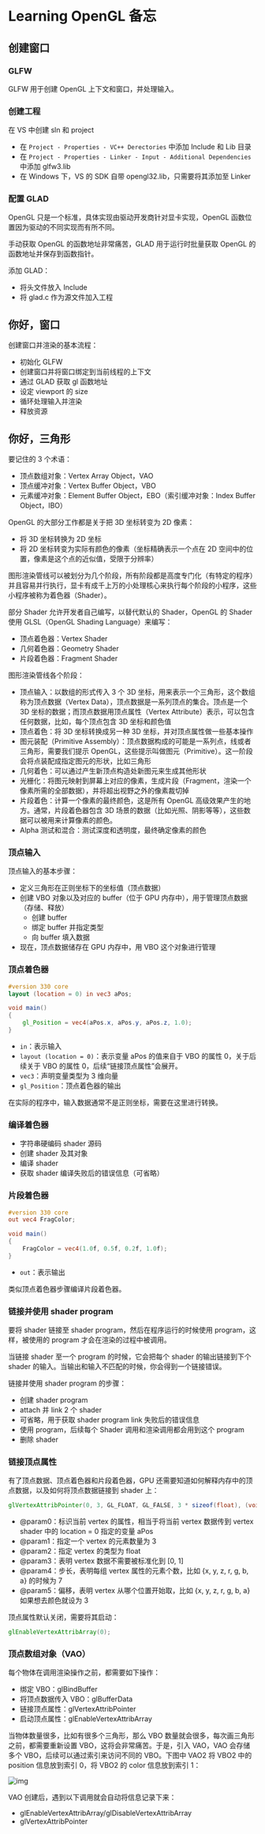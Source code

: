 # Learning OpenGL 备忘

## 创建窗口

### GLFW

GLFW 用于创建 OpenGL 上下文和窗口，并处理输入。

### 创建工程

在 VS 中创建 sln 和 project

- 在 `Project - Properties - VC++ Derectories`  中添加 Include 和 Lib 目录
- 在 `Project - Properties - Linker - Input - Additional Dependencies` 中添加 glfw3.lib
- 在 Windows 下，VS 的 SDK 自带 opengl32.lib，只需要将其添加至 Linker

### 配置 GLAD

OpenGL 只是一个标准，具体实现由驱动开发商针对显卡实现，OpenGL 函数位置因为驱动的不同实现而有所不同。

手动获取 OpenGL 的函数地址非常痛苦，GLAD 用于运行时批量获取 OpenGL 的函数地址并保存到函数指针。

添加 GLAD：

- 将头文件放入 Include
- 将 glad.c 作为源文件加入工程

## 你好，窗口

创建窗口并渲染的基本流程：

- 初始化 GLFW
- 创建窗口并将窗口绑定到当前线程的上下文
- 通过 GLAD 获取 gl 函数地址
- 设定 viewport 的 size
- 循环处理输入并渲染
- 释放资源

## 你好，三角形

要记住的 3 个术语：

- 顶点数组对象：Vertex Array Object，VAO
- 顶点缓冲对象：Vertex Buffer Object，VBO
- 元素缓冲对象：Element Buffer Object，EBO（索引缓冲对象：Index Buffer Object，IBO）

OpenGL 的大部分工作都是关于把 3D 坐标转变为 2D 像素：

- 将 3D 坐标转换为 2D 坐标
- 将 2D 坐标转变为实际有颜色的像素（坐标精确表示一个点在 2D 空间中的位置，像素是这个点的近似值，受限于分辨率）

图形渲染管线可以被划分为几个阶段，所有阶段都是高度专门化（有特定的程序）并且容易并行执行，显卡有成千上万的小处理核心来执行每个阶段的小程序，这些小程序被称为着色器（Shader）。

部分 Shader 允许开发者自己编写，以替代默认的 Shader，OpenGL 的 Shader 使用 GLSL（OpenGL Shading Language）来编写：

- 顶点着色器：Vertex Shader
- 几何着色器：Geometry Shader
- 片段着色器：Fragment Shader

图形渲染管线各个阶段：

- 顶点输入：以数组的形式传入 3 个 3D 坐标，用来表示一个三角形，这个数组称为顶点数据（Vertex Data），顶点数据是一系列顶点的集合。顶点是一个 3D 坐标的数据；而顶点数据用顶点属性（Vertex Attribute）表示，可以包含任何数据，比如，每个顶点包含 3D 坐标和颜色值
- 顶点着色：将 3D 坐标转换成另一种 3D 坐标，并对顶点属性做一些基本操作
- 图元装配（Primitive Assembly）：顶点数据构成的可能是一系列点，线或者三角形，需要我们提示 OpenGL，这些提示叫做图元（Primitive）。这一阶段会将点装配成指定图元的形状，比如三角形
- 几何着色：可以通过产生新顶点构造处新图元来生成其他形状
- 光栅化：将图元映射到屏幕上对应的像素，生成片段（Fragment，渲染一个像素所需的全部数据），并将超出视野之外的像素裁切掉
- 片段着色：计算一个像素的最终颜色，这是所有 OpenGL 高级效果产生的地方。通常，片段着色器包含 3D 场景的数据（比如光照、阴影等等），这些数据可以被用来计算像素的颜色。
- Alpha 测试和混合：测试深度和透明度，最终确定像素的颜色

### 顶点输入

顶点输入的基本步骤：

- 定义三角形在正则坐标下的坐标值（顶点数据）
- 创建 VBO 对象以及对应的 buffer（位于 GPU 内存中），用于管理顶点数据（存储、释放）
  - 创建 buffer
  - 绑定 buffer 并指定类型
  - 向 buffer 填入数据
- 现在，顶点数据储存在 GPU 内存中，用 VBO 这个对象进行管理

### 顶点着色器

```glsl
#version 330 core
layout (location = 0) in vec3 aPos;

void main()
{
    gl_Position = vec4(aPos.x, aPos.y, aPos.z, 1.0);
}
```

- `in`：表示输入
- `layout (location = 0)`：表示变量 aPos 的值来自于 VBO 的属性 0，关于后续关于 VBO 的属性 0，后续“链接顶点属性”会展开。
- `vec3`：声明变量类型为 3 维向量
- `gl_Position`：顶点着色器的输出

在实际的程序中，输入数据通常不是正则坐标，需要在这里进行转换。

### 编译着色器

- 字符串硬编码 shader 源码
- 创建 shader 及其对象
- 编译 shader
- 获取 shader 编译失败后的错误信息（可省略）

### 片段着色器

```glsl
#version 330 core
out vec4 FragColor;

void main()
{
    FragColor = vec4(1.0f, 0.5f, 0.2f, 1.0f);
}
```

- `out`：表示输出

类似顶点着色器步骤编译片段着色器。

### 链接并使用 shader program

要将 shader 链接至 shader program，然后在程序运行的时候使用 program，这样，被使用的 program 才会在渲染的过程中被调用。

当链接 shader 至一个 program 的时候，它会把每个 shader 的输出链接到下个 shader 的输入。当输出和输入不匹配的时候，你会得到一个链接错误。

链接并使用 shader program 的步骤：

- 创建 shader program
- attach 并 link 2 个 shader
- 可省略，用于获取 shader program link 失败后的错误信息
- 使用 program，后续每个 Shader 调用和渲染调用都会用到这个 program
- 删除 shader

### 链接顶点属性

有了顶点数据、顶点着色器和片段着色器，GPU 还需要知道如何解释内存中的顶点数据，以及如何将顶点数据链接到 shader 上：

```glsl
glVertexAttribPointer(0, 3, GL_FLOAT, GL_FALSE, 3 * sizeof(float), (void*)0);
```

- @param0：标识当前 vertex 的属性，相当于将当前 vertex 数据传到 vertex shader 中的 location = 0 指定的变量 aPos
- @param1：指定一个 vertex 的元素数量为 3
- @param2：指定 vertex 的类型为 float
- @param3：表明 vertex 数据不需要被标准化到 [0, 1]
- @param4：步长，表明每组 vertex 属性的元素个数，比如 {x, y, z, r, g, b, a} 的时候为 7
- @param5：偏移，表明 vertex 从哪个位置开始取，比如 {x, y, z, r, g, b, a} 如果想去颜色就设为 3

顶点属性默认关闭，需要将其启动：

```glsl
glEnableVertexAttribArray(0);
```

### 顶点数组对象（VAO）

每个物体在调用渲染操作之前，都需要如下操作：

- 绑定 VBO：glBindBuffer
- 将顶点数据传入 VBO：glBufferData
- 链接顶点属性：glVertexAttribPointer
- 启动顶点属性：glEnableVertexAttribArray

当物体数量很多，比如有很多个三角形，那么 VBO 数量就会很多，每次画三角形之前，都需要重新设置 VBO，这将会非常痛苦。于是，引入 VAO，VAO 会存储多个 VBO，后续可以通过索引来访问不同的 VBO。下图中 VAO2 将 VBO2 中的 position 信息放到索引 0，将 VBO2 的 color 信息放到索引 1：

![img](README.assets/vertex_array_objects.png)

VAO 创建后，遇到以下调用就会自动将信息记录下来：

- glEnableVertexAttribArray/glDisableVertexAttribArray
- glVertexAttribPointer

